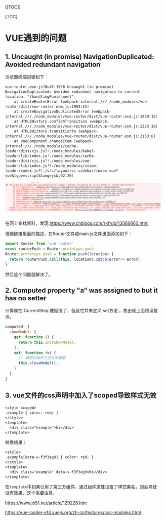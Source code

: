 [[TOC]]

[TOC]



# VUE遇到的问题



## 1. Uncaught (in promise) NavigationDuplicated: Avoided redundant navigation

浏览器终端报错如下：

```
vue-router.esm.js?8c4f:1958 Uncaught (in promise) NavigationDuplicated: Avoided redundant navigation to current location: "/handlingPunishment".
    at createRouterError (webpack-internal:///./node_modules/vue-router/dist/vue-router.esm.js:1959:15)
    at createNavigationDuplicatedError (webpack-internal:///./node_modules/vue-router/dist/vue-router.esm.js:1929:15)
    at HTML5History.confirmTransition (webpack-internal:///./node_modules/vue-router/dist/vue-router.esm.js:2223:18)
    at HTML5History.transitionTo (webpack-internal:///./node_modules/vue-router/dist/vue-router.esm.js:2153:8)
    at VueComponent.changeItem (webpack-internal:///./node_modules/cache-loader/dist/cjs.js?!./node_modules/babel-loader/lib/index.js!./node_modules/cache-loader/dist/cjs.js?!./node_modules/vue-loader/lib/index.js?!./node_modules/iview-loader/index.js?!./src/layout/ci-sidebar/index.vue?vue&type=script&lang=js&:92:20)
```

![](./img/001-problem.png)

在网上查找资料，发现:https://www.cnblogs.com/rxfn/p/13086060.html

根据链接里面的描述，在Router文件或main.js文件里面添加如下：

```js
import Router from 'vue-router'
const routerPush = Router.prototype.push
Router.prototype.push = function push(location) {
  return routerPush.call(this, location).catch(error=> error)
}
```

然后这个问题就解决了。

## 2. Computed property "a" was assigned to but it has no setter

计算属性 CurrentStep 被赋值了，但此它并未定义 set方法 ，故出现上面错误提示。

```js
computed: {
  showModel: {
    get: function () {
      return this.initShowModel;
    },
    set: function (v) {
      // 调用父组件方法关闭弹窗
      this.closeModel();
    }
  }
}
```

## 3. vue文件的css声明中加入了scoped导致样式无效

```vue
<style scoped>
.example { color: red; }
</style>
<template>
  <div class="example">hi</div>
</template>
```

转换结果：

````vue
<style>
.example[data-v-f3f3eg9] { color: red; }
</style>
<template>
  <div class="example" data-v-f3f3eg9>hi</div>
</template>
````

在`template`中如果引用了第三方组件，通过组件属性设置了样式类名，则会导致没有效果，这个需要注意。

https://www.jb51.net/article/129228.htm

https://vue-loader-v14.vuejs.org/zh-cn/features/css-modules.html